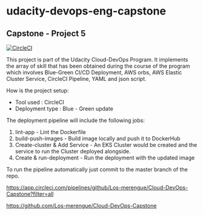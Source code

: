 
# udacity-devops-eng-capstone
## Capstone - Project 5

[![CircleCI](https://circleci.com/gh/Los-merengue/Cloud-DevOps-Capstone/tree/main.svg?style=svg)](https://circleci.com/gh/Los-merengue/Cloud-DevOps-Capstone/tree/main)

This project is part of the Udacity Cloud-DevOps Program. It implements the array of skill that has been obtained during the course of the program which involves Blue-Green CI/CD Deployment, AWS orbs, AWS Elastic Cluster Service, CircleCI Pipeline, YAML and json script.

How is the project setup:


 * Tool used       : CircleCI
 * Deployment type : Blue - Green update

The deployment pipeline will include the following jobs:

1. lint-app          - Lint the Dockerfile
2. build-push-images - Build image locally and push it to DockerHub
3. Create-cluster & Add Service - An EKS Cluster would be created and the service to run the Cluster deployed alongside.
4. Create & run-deployment - Run the deployment with the updated image

To run the pipeline automatically just commit to the master branch of the repo.

https://app.circleci.com/pipelines/github/Los-merengue/Cloud-DevOps-Capstone?filter=all

https://github.com/Los-merengue/Cloud-DevOps-Capstone